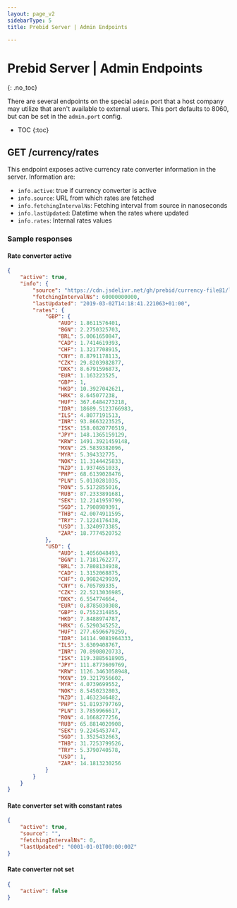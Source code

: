 ```yaml
---
layout: page_v2
sidebarType: 5
title: Prebid Server | Admin Endpoints

---
```


# Prebid Server | Admin Endpoints
{: .no_toc}

There are several endpoints on the special `admin` port that a host company may utilize that aren't available to external users. This port defaults to 8060, but can be set in the `admin.port` config.

* TOC
{:toc}

## GET /currency/rates

This endpoint exposes active currency rate converter information in the server.
Information are:
- `info.active`: true if currency converter is active
- `info.source`: URL from which rates are fetched
- `info.fetchingIntervalNs`: Fetching interval from source in nanoseconds
- `info.lastUpdated`: Datetime when the rates where updated
- `info.rates`: Internal rates values

### Sample responses
#### Rate converter active
```json
{
    "active": true,
    "info": {
        "source": "https://cdn.jsdelivr.net/gh/prebid/currency-file@1/latest.json",
        "fetchingIntervalNs": 60000000000,
        "lastUpdated": "2019-03-02T14:18:41.221063+01:00",
        "rates": {
            "GBP": {
                "AUD": 1.8611576401,
                "BGN": 2.2750325703,
                "BRL": 5.0061650847,
                "CAD": 1.7414619393,
                "CHF": 1.3217708915,
                "CNY": 8.8791178113,
                "CZK": 29.8203982877,
                "DKK": 8.6791596873,
                "EUR": 1.163223525,
                "GBP": 1,
                "HKD": 10.3927042621,
                "HRK": 8.645077238,
                "HUF": 367.6484273218,
                "IDR": 18689.5123766983,
                "ILS": 4.8077191513,
                "INR": 93.8663223525,
                "ISK": 158.0820770519,
                "JPY": 148.1365159129,
                "KRW": 1491.3921459148,
                "MXN": 25.5839382096,
                "MYR": 5.394332775,
                "NOK": 11.3144425833,
                "NZD": 1.9374651033,
                "PHP": 68.6139028476,
                "PLN": 5.0130281035,
                "RON": 5.5172855016,
                "RUB": 87.2333891681,
                "SEK": 12.2141959799,
                "SGD": 1.7908989391,
                "THB": 42.0074911595,
                "TRY": 7.1224176438,
                "USD": 1.3240973385,
                "ZAR": 18.7774520752
            },
            "USD": {
                "AUD": 1.4056048493,
                "BGN": 1.7181762277,
                "BRL": 3.7808134938,
                "CAD": 1.3152068875,
                "CHF": 0.9982429939,
                "CNY": 6.705789335,
                "CZK": 22.5213036985,
                "DKK": 6.554774664,
                "EUR": 0.8785030308,
                "GBP": 0.7552314855,
                "HKD": 7.8488974787,
                "HRK": 6.5290345252,
                "HUF": 277.6596679259,
                "IDR": 14114.9081964333,
                "ILS": 3.6309408767,
                "INR": 70.8908020733,
                "ISK": 119.3885618905,
                "JPY": 111.8773609769,
                "KRW": 1126.3463058948,
                "MXN": 19.3217956602,
                "MYR": 4.0739699552,
                "NOK": 8.5450232803,
                "NZD": 1.4632346482,
                "PHP": 51.8193797769,
                "PLN": 3.7859966617,
                "RON": 4.1668277256,
                "RUB": 65.8814020908,
                "SEK": 9.2245453747,
                "SGD": 1.3525432663,
                "THB": 31.7253799526,
                "TRY": 5.3790740578,
                "USD": 1,
                "ZAR": 14.1813230256
            }
        }
    }
}
```

#### Rate converter set with constant rates
```json
{
    "active": true,
    "source": "",
    "fetchingIntervalNs": 0,
    "lastUpdated": "0001-01-01T00:00:00Z"
}
```

#### Rate converter not set
```json
{
    "active": false
}
```

